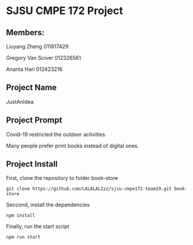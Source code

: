 # SJSU CMPE 172 Project


## Members:

Liuyang Zheng <Vincent> 011817429

Gregory Van Sciver 012326561

Ananta Hari 012423216

## Project Name

JustAnIdea <Online Bookstore>

## Project Prompt

Covid-19 restricted the outdoor activities.

Many people prefer print books instead of digital ones.

## Project Install

First, clone the repository to folder book-store
``` Commandline
git clone https://github.com/LALALALIzz/sjsu-cmpe172-team19.git book-store
```
Seccond, install the dependencies
```Commandline
npm install
```
Finally, run the start script
```Commandline
npm run start
```

